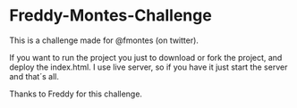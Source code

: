 # Freddy-Montes-Challenge
This is a challenge made for @fmontes (on twitter).

If you want to run the project you just to download or fork the project, and deploy the index.html. 
I use live server, so if you have it just start the server and that´s all.

Thanks to Freddy for this challenge.
